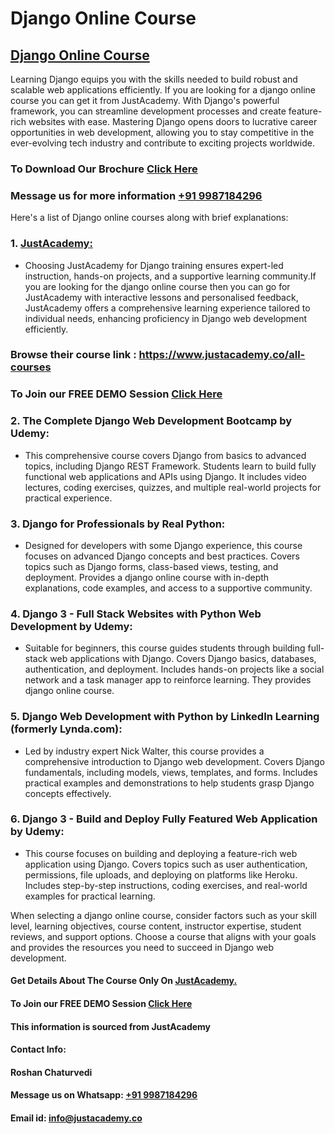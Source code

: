 # Django Online Course
## [Django Online Course](https://www.justacademy.co/course-detail/django-training)
Learning Django equips you with the skills needed to build robust and scalable web applications efficiently. If you are looking for a django online course you can get it from JustAcademy. With Django's powerful framework, you can streamline development processes and create feature-rich websites with ease. Mastering Django opens doors to lucrative career opportunities in web development, allowing you to stay competitive in the ever-evolving tech industry and contribute to exciting projects worldwide.

### To Download Our Brochure [Click Here](https://www.justacademy.co/download-brochure-for-free)
### Message us for more information [+91 9987184296](https://api.whatsapp.com/send?phone=9987184296)

Here's a list of Django online courses along with brief explanations:

### 1. [JustAcademy:](https://www.justacademy.co/)
   - Choosing JustAcademy for Django training ensures expert-led instruction, hands-on projects, and a supportive learning community.If you are looking for the django online course then you can go for JustAcademy with interactive lessons and personalised feedback, JustAcademy offers a comprehensive learning experience tailored to individual needs, enhancing proficiency in Django web development efficiently.

### Browse their course link : https://www.justacademy.co/all-courses 
### To Join our FREE DEMO Session [Click Here](https://www.justacademy.co/register-for-course-demo)

### 2. The Complete Django Web Development Bootcamp by Udemy:
   - This comprehensive course covers Django from basics to advanced topics, including Django REST Framework. Students learn to build fully functional web applications and APIs using Django. It includes video lectures, coding exercises, quizzes, and multiple real-world projects for practical experience.

### 3. Django for Professionals by Real Python:
   - Designed for developers with some Django experience, this course focuses on advanced Django concepts and best practices. Covers topics such as Django forms, class-based views, testing, and deployment. Provides a django online course with in-depth explanations, code examples, and access to a supportive community.

### 4. Django 3 - Full Stack Websites with Python Web Development by Udemy:
   - Suitable for beginners, this course guides students through building full-stack web applications with Django. Covers Django basics, databases, authentication, and deployment. Includes hands-on projects like a social network and a task manager app to reinforce learning. They provides django online course.

### 5. Django Web Development with Python by LinkedIn Learning (formerly Lynda.com):
   - Led by industry expert Nick Walter, this course provides a comprehensive introduction to Django web development. Covers Django fundamentals, including models, views, templates, and forms. Includes practical examples and demonstrations to help students grasp Django concepts effectively.

### 6. Django 3 - Build and Deploy Fully Featured Web Application by Udemy:
   - This course focuses on building and deploying a feature-rich web application using Django. Covers topics such as user authentication, permissions, file uploads, and deploying on platforms like Heroku. Includes step-by-step instructions, coding exercises, and real-world examples for practical learning.

When selecting a django online course, consider factors such as your skill level, learning objectives, course content, instructor expertise, student reviews, and support options. Choose a course that aligns with your goals and provides the resources you need to succeed in Django web development.

#### Get Details About The Course Only On [JustAcademy.](https://www.justacademy.co/)
#### To Join our FREE DEMO Session [Click Here](https://www.justacademy.co/register-for-course-demo)
#### This information is sourced from JustAcademy
#### Contact Info:
#### Roshan Chaturvedi
#### Message us on Whatsapp: [+91 9987184296](https://api.whatsapp.com/send?phone=9987184296)
#### Email id: info@justacademy.co
